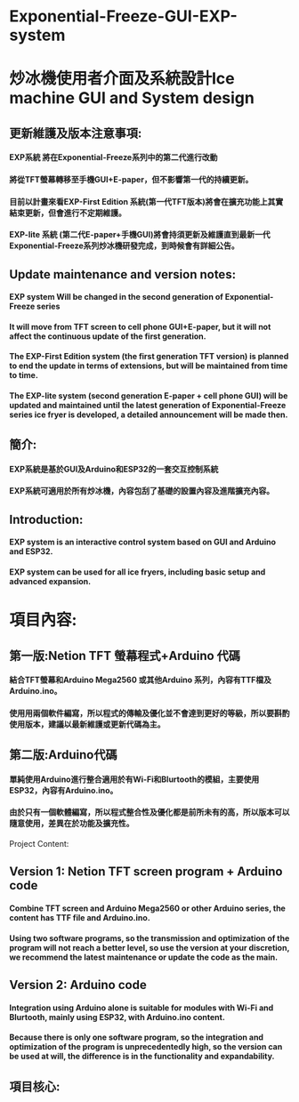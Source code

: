 # Exponential-Freeze-GUI-EXP-system 
# 炒冰機使用者介面及系統設計Ice machine GUI and System design


## 更新維護及版本注意事項:
#### EXP系統 將在Exponential-Freeze系列中的第二代進行改動
#### 將從TFT螢幕轉移至手機GUI+E-paper，但不影響第一代的持續更新。
#### 目前以計畫來看EXP-First Edition 系統(第一代TFT版本)將會在擴充功能上其實結束更新，但會進行不定期維護。
#### EXP-lite 系統 (第二代E-paper+手機GUI)將會持須更新及維護直到最新一代Exponential-Freeze系列炒冰機研發完成，到時候會有詳細公告。

## Update maintenance and version notes:
#### EXP system Will be changed in the second generation of Exponential-Freeze series
#### It will move from TFT screen to cell phone GUI+E-paper, but it will not affect the continuous update of the first generation.
#### The EXP-First Edition system (the first generation TFT version) is planned to end the update in terms of extensions, but will be maintained from time to time.
#### The EXP-lite system (second generation E-paper + cell phone GUI) will be updated and maintained until the latest generation of Exponential-Freeze series ice fryer is developed, a detailed announcement will be made then.


## 簡介:
#### EXP系統是基於GUI及Arduino和ESP32的一套交互控制系統
#### EXP系統可適用於所有炒冰機，內容包刮了基礎的設置內容及進階擴充內容。

## Introduction:
#### EXP system is an interactive control system based on GUI and Arduino and ESP32.
#### EXP system can be used for all ice fryers, including basic setup and advanced expansion.



# 項目內容:
## 第一版:Netion TFT 螢幕程式+Arduino 代碼
#### 結合TFT螢幕和Arduino Mega2560 或其他Arduino 系列，內容有TTF檔及Arduino.ino。
#### 使用用兩個軟件編寫，所以程式的傳輸及優化並不會達到更好的等級，所以要斟酌使用版本，建議以最新維護或更新代碼為主。
## 第二版:Arduino代碼
#### 單純使用Arduino進行整合適用於有Wi-Fi和Blurtooth的模組，主要使用ESP32，內容有Arduino.ino。
#### 由於只有一個軟體編寫，所以程式整合性及優化都是前所未有的高，所以版本可以隨意使用，差異在於功能及擴充性。

Project Content:
## Version 1: Netion TFT screen program + Arduino code
#### Combine TFT screen and Arduino Mega2560 or other Arduino series, the content has TTF file and Arduino.ino.
#### Using two software programs, so the transmission and optimization of the program will not reach a better level, so use the version at your discretion, we recommend the latest maintenance or update the code as the main.
## Version 2: Arduino code
#### Integration using Arduino alone is suitable for modules with Wi-Fi and Blurtooth, mainly using ESP32, with Arduino.ino content.
#### Because there is only one software program, so the integration and optimization of the program is unprecedentedly high, so the version can be used at will, the difference is in the functionality and expandability.

## 項目核心:




